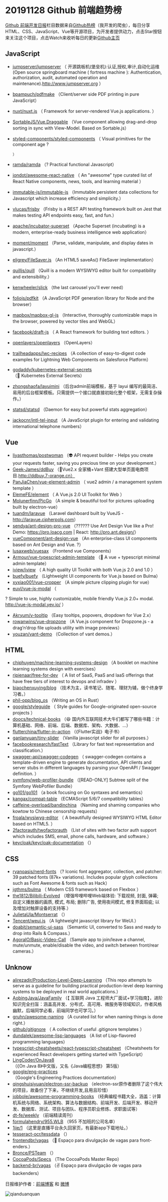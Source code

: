 # 20191128 Github 前端趋势榜

[Github 前端开发日报](http://caibaojian.com/c/news)栏目数据来自[Github热榜](http://news.caibaojian.com/)（我开发的爬虫），每日分享HTML、CSS、JavaScript、Vue等开源项目，为开发者提供动力，点击Star按钮来关注这个项目，点击Watch来收听每日的更新[Github主页](https://github.com/kujian/githubTrending)
## JavaScript

* [jumpserver/jumpserver](https://github.com/jumpserver/jumpserver) （
        开源跳板机(堡垒机):认证,授权,审计,自动化运维(Open source springboard machine ( fortress machine ): Authentication, authorization, audit, automated operation and maintenance).<a href="http://www.jumpserver.org">http://www.jumpserver.org</a>
      ）
* [bpampuch/pdfmake](https://github.com/bpampuch/pdfmake) （Client/server side PDF printing in pure JavaScript）
* [nuxt/nuxt.js](https://github.com/nuxt/nuxt.js) （
        Framework for server-rendered Vue.js applications.
      ）
* [SortableJS/Vue.Draggable](https://github.com/SortableJS/Vue.Draggable) （Vue component allowing drag-and-drop sorting in sync with View-Model. Based on Sortable.js）
* [styled-components/styled-components](https://github.com/styled-components/styled-components) （
        Visual primitives for the component age ?

      ）
* [ramda/ramda](https://github.com/ramda/ramda) （? Practical functional Javascript）
* [jondot/awesome-react-native](https://github.com/jondot/awesome-react-native) （
        An "awesome" type curated list of React Native components, news, tools, and learning material
      ）
* [immutable-js/immutable-js](https://github.com/immutable-js/immutable-js) （Immutable persistent data collections for Javascript which increase efficiency and simplicity.）
* [vlucas/frisby](https://github.com/vlucas/frisby) （Frisby is a REST API testing framework built on Jest that makes testing API endpoints easy, fast, and fun.）
* [apache/incubator-superset](https://github.com/apache/incubator-superset) （Apache Superset (incubating) is a modern, enterprise-ready business intelligence web application）
* [moment/moment](https://github.com/moment/moment) （Parse, validate, manipulate, and display dates in javascript.）
* [eligrey/FileSaver.js](https://github.com/eligrey/FileSaver.js) （An HTML5 saveAs() FileSaver implementation）
* [quilljs/quill](https://github.com/quilljs/quill) （Quill is a modern WYSIWYG editor built for compatibility and extensibility.）
* [kenwheeler/slick](https://github.com/kenwheeler/slick) （the last carousel you'll ever need）
* [foliojs/pdfkit](https://github.com/foliojs/pdfkit) （A JavaScript PDF generation library for Node and the browser）
* [mapbox/mapbox-gl-js](https://github.com/mapbox/mapbox-gl-js) （Interactive, thoroughly customizable maps in the browser, powered by vector tiles and WebGL）
* [facebook/draft-js](https://github.com/facebook/draft-js) （
        A React framework for building text editors.
      ）
* [openlayers/openlayers](https://github.com/openlayers/openlayers) （OpenLayers）
* [trailheadapps/lwc-recipes](https://github.com/trailheadapps/lwc-recipes) （A collection of easy-to-digest code examples for Lightning Web Components on Salesforce Platform）
* [godaddy/kubernetes-external-secrets](https://github.com/godaddy/kubernetes-external-secrets) （&#x1f482; Kubernetes External Secrets）
* [zhongshaofa/layuimini](https://github.com/zhongshaofa/layuimini) （后台admin前端模板，基于 layui 编写的最简洁、易用的后台框架模板。只需提供一个接口就直接初始化整个框架，无需复杂操作。）
* [statsd/statsd](https://github.com/statsd/statsd) （Daemon for easy but powerful stats aggregation）
* [jackocnr/intl-tel-input](https://github.com/jackocnr/intl-tel-input) （A JavaScript plugin for entering and validating international telephone numbers）

## Vue

* [liyasthomas/postwoman](https://github.com/liyasthomas/postwoman) （&#x1f47d; API request builder - Helps you create your requests faster, saving you precious time on your development.）
* [Geek-James/ddBuy](https://github.com/Geek-James/ddBuy) （&#x1f389;Vue2.x 全家桶+Vant 搭建大型单页面电商项目.http://ddbuy.7-orange.cn）
* [PanJiaChen/vue-element-admin](https://github.com/PanJiaChen/vue-element-admin) （
        vue2 admin / a management system template
      ）
* [ElemeFE/element](https://github.com/ElemeFE/element) （
        A Vue.js 2.0 UI Toolkit for Web
      ）
* [Molunerfinn/PicGo](https://github.com/Molunerfinn/PicGo) （A simple &amp; beautiful tool for pictures uploading built by electron-vue）
* [tuandm/laravue](https://github.com/tuandm/laravue) （Laravel dashboard built by VueJS - <a href="http://laravue.cipherpols.com" rel="nofollow">http://laravue.cipherpols.com</a>）
* [sendya/ant-design-pro-vue](https://github.com/sendya/ant-design-pro-vue) （??&#x200d;???&#x200d;? Use Ant Design Vue like a Pro! Demo: <a href="https://pro.loacg.com" rel="nofollow">https://pro.loacg.com</a> | React: <a href="http://pro.ant.design/" rel="nofollow">http://pro.ant.design/</a>）
* [vueComponent/ant-design-vue](https://github.com/vueComponent/ant-design-vue) （An enterprise-class UI components based on Ant Design and Vue. ?）
* [lusaxweb/vuesax](https://github.com/lusaxweb/vuesax) （Frontend vue Components）
* [Armour/vue-typescript-admin-template](https://github.com/Armour/vue-typescript-admin-template) （&#x1f596; A vue + typescript minimal admin template）
* [iview/iview](https://github.com/iview/iview) （
        A high quality UI Toolkit with both Vue.js 2.0 and 1.0
      ）
* [buefy/buefy](https://github.com/buefy/buefy) （Lightweight UI components for Vue.js based on Bulma）
* [xyxiao001/vue-cropper](https://github.com/xyxiao001/vue-cropper) （A simple picture clipping plugin for vue）
* [euvl/vue-js-modal](https://github.com/euvl/vue-js-modal) （
        
? Simple to use, highly customizable, mobile friendly Vue.js 2.0+ modal. <a href="http://vue-js-modal.yev.io/">http://vue-js-modal.yev.io/</a>
      ）
* [Akryum/v-tooltip](https://github.com/Akryum/v-tooltip) （Easy tooltips, popovers, dropdown for Vue 2.x）
* [rowanwins/vue-dropzone](https://github.com/rowanwins/vue-dropzone) （A Vue.js component for Dropzone.js - a drag’n’drop file uploads utility with image previews）
* [youzan/vant-demo](https://github.com/youzan/vant-demo) （Collection of vant demos.）

## HTML

* [chiphuyen/machine-learning-systems-design](https://github.com/chiphuyen/machine-learning-systems-design) （A booklet on machine learning systems design with exercises）
* [ripienaar/free-for-dev](https://github.com/ripienaar/free-for-dev) （
        A list of SaaS, PaaS and IaaS offerings that have free tiers of interest to devops and infradev
      ）
* [biaochenxuying/blog](https://github.com/biaochenxuying/blog) （技术为主，读书笔记、随笔、理财为辅，做个终身学习者。）
* [phil-opp/blog_os](https://github.com/phil-opp/blog_os) （Writing an OS in Rust）
* [google/styleguide](https://github.com/google/styleguide) （
        Style guides for Google-originated open-source projects
      ）
* [doocs/technical-books](https://github.com/doocs/technical-books) （&#x1f606; 国内外互联网技术大牛们都写了哪些书籍：计算机基础、网络、前端、后端、数据库、架构、大数据、...）
* [flutterchina/flutter-in-action](https://github.com/flutterchina/flutter-in-action) （《Flutter实战》电子书）
* [ganlanyuan/tiny-slider](https://github.com/ganlanyuan/tiny-slider) （Vanilla javascript slider for all purposes.）
* [facebookresearch/fastText](https://github.com/facebookresearch/fastText) （Library for fast text representation and classification.）
* [swagger-api/swagger-codegen](https://github.com/swagger-api/swagger-codegen) （
        swagger-codegen contains a template-driven engine to generate documentation, API clients and server stubs in different languages by parsing your OpenAPI / Swagger definition.
      ）
* [symfony/web-profiler-bundle](https://github.com/symfony/web-profiler-bundle) （[READ-ONLY] Subtree split of the Symfony WebPofiler Bundle）
* [go101/go101](https://github.com/go101/go101) （a book focusing on Go syntaxes and semantics）
* [kangax/compat-table](https://github.com/kangax/compat-table) （ECMAScript 5/6/7 compatibility tables）
* [caffeine-overload/bandinchina](https://github.com/caffeine-overload/bandinchina) （Naming and shaming companies who kowtow to Chinese censorship requests）
* [froala/wysiwyg-editor](https://github.com/froala/wysiwyg-editor) （
        A beautifully designed WYSIWYG HTML Editor based on HTML5.
      ）
* [2factorauth/twofactorauth](https://github.com/2factorauth/twofactorauth) （List of sites with two factor auth support which includes SMS, email, phone calls, hardware, and software.）
* [keycloak/keycloak-documentation](https://github.com/keycloak/keycloak-documentation) （）

## CSS

* [ryanoasis/nerd-fonts](https://github.com/ryanoasis/nerd-fonts) （? Iconic font aggregator, collection, and patcher: 39 patched fonts (87k+ variations). Includes popular glyph collections such as Font Awesome &amp; fonts such as Hack）
* [jgthms/bulma](https://github.com/jgthms/bulma) （
        Modern CSS framework based on Flexbox
      ）
* [the1812/Bilibili-Evolved](https://github.com/the1812/Bilibili-Evolved) （增强哔哩哔哩Web端体验: 下载视频, 封面, 弹幕; 自定义播放器的画质, 模式, 布局; 删除广告, 使用夜间模式, 修复界面瑕疵; 以及增加对触屏设备的支持等.）
* [JulietaUla/Montserrat](https://github.com/JulietaUla/Montserrat) （）
* [Tencent/weui.js](https://github.com/Tencent/weui.js) （A lightweight javascript library for WeUI.）
* [doabit/semantic-ui-sass](https://github.com/doabit/semantic-ui-sass) （Semantic UI, converted to Sass and ready to drop into Rails &amp; Compass.）
* [AgoraIO/Basic-Video-Call](https://github.com/AgoraIO/Basic-Video-Call) （Sample app to join/leave a channel, mute/unmute, enable/disable the video, and switch between front/rear cameras.）

## Unknow

* [alirezadir/Production-Level-Deep-Learning](https://github.com/alirezadir/Production-Level-Deep-Learning) （This repo attempts to serve as a guideline for building practical production-level deep learning systems to be deployed in real world applications.）
* [AobingJava/JavaFamily](https://github.com/AobingJava/JavaFamily) （【 互联网 Java 工程师大厂面试+学习指南】，进阶知识完全扫盲：涵盖高并发、分布式、高可用、微服务等领域知识，作者风格幽默，后端同学必看，前端同学也可学习。）
* [gruhn/awesome-naming](https://github.com/gruhn/awesome-naming) （A curated list for when naming things is done right.）
* [github/gitignore](https://github.com/github/gitignore) （
        A collection of useful .gitignore templates
      ）
* [dundalek/awesome-lisp-languages](https://github.com/dundalek/awesome-lisp-languages) （A list of Lisp-flavored programming languages）
* [typescript-cheatsheets/react-typescript-cheatsheet](https://github.com/typescript-cheatsheets/react-typescript-cheatsheet) （Cheatsheets for experienced React developers getting started with TypeScript）
* [LingCoder/OnJava8](https://github.com/LingCoder/OnJava8) （《On Java 8》中文版，又名《Java编程思想》 第5版）
* [google/eng-practices](https://github.com/google/eng-practices) （Google's Engineering Practices documentation）
* [qingshuisiyuan/electron-ssr-backup](https://github.com/qingshuisiyuan/electron-ssr-backup) （electron-ssr原作者删除了这个伟大的项目，故备份了下来，不继续开发,且用且珍惜）
* [jobbole/awesome-programming-books](https://github.com/jobbole/awesome-programming-books) （经典编程书籍大全，涵盖：计算机系统与网络、系统架构、算法与数据结构、前端开发、后端开发、移动开发、数据库、测试、项目与团队、程序员职业修炼、求职面试等）
* [dt-fe/weekly](https://github.com/dt-fe/weekly) （前端精读周刊）
* [formulahendry/955.WLB](https://github.com/formulahendry/955.WLB) （955 不加班的公司名单）
* [1jie/1](https://github.com/1jie/1) （这里是直播平台永久回家页，有最新app下载地址。）
* [tesseract-ocr/tessdata](https://github.com/tesseract-ocr/tessdata) （）
* [frontendbr/vagas](https://github.com/frontendbr/vagas) （&#x1f52c; Espaço para divulgação de vagas para front-enders.）
* [Bronce/PSTeam](https://github.com/Bronce/PSTeam) （）
* [CocoaPods/Specs](https://github.com/CocoaPods/Specs) （The CocoaPods Master Repo）
* [backend-br/vagas](https://github.com/backend-br/vagas) （✌️ Espaço para divulgação de vagas para backenders）


日报维护作者：[前端博客](http://caibaojian.com/) 和 [微博](http://caibaojian.com/go/weibo)

![qianduanquan](https://user-images.githubusercontent.com/3055447/38468989-651132ac-3b80-11e8-8e6b-15122322a9d7.png)